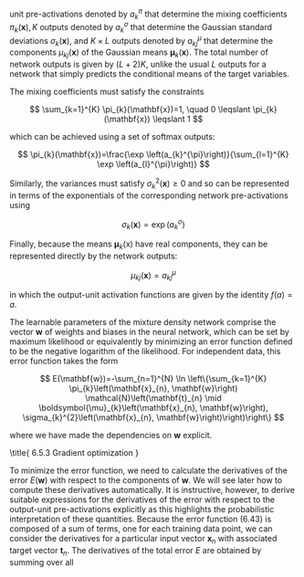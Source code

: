 unit pre-activations denoted by $a_{k}^{\pi}$ that determine the mixing coefficients $\pi_{k}(\mathbf{x}), K$ outputs denoted by $a_{k}^{\sigma}$ that determine the Gaussian standard deviations $\sigma_{k}(\mathbf{x})$, and $K \times L$ outputs denoted by $a_{k j}^{\mu}$ that determine the components $\mu_{k j}(\mathbf{x})$ of the Gaussian means $\boldsymbol{\mu}_{k}(\mathbf{x})$. The total number of network outputs is given by $(L+2) K$, unlike the usual $L$ outputs for a network that simply predicts the conditional means of the target variables.

The mixing coefficients must satisfy the constraints

$$
\sum_{k=1}^{K} \pi_{k}(\mathbf{x})=1, \quad 0 \leqslant \pi_{k}(\mathbf{x}) \leqslant 1
$$

which can be achieved using a set of softmax outputs:

$$
\pi_{k}(\mathbf{x})=\frac{\exp \left(a_{k}^{\pi}\right)}{\sum_{l=1}^{K} \exp \left(a_{l}^{\pi}\right)}
$$

Similarly, the variances must satisfy $\sigma_{k}^{2}(\mathbf{x}) \geqslant 0$ and so can be represented in terms of the exponentials of the corresponding network pre-activations using

$$
\sigma_{k}(\mathbf{x})=\exp \left(a_{k}^{\sigma}\right)
$$

Finally, because the means $\boldsymbol{\mu}_{k}(\mathrm{x})$ have real components, they can be represented directly by the network outputs:

$$
\mu_{k j}(\mathbf{x})=a_{k j}^{\mu}
$$

in which the output-unit activation functions are given by the identity $f(a)=a$.

The learnable parameters of the mixture density network comprise the vector $\mathbf{w}$ of weights and biases in the neural network, which can be set by maximum likelihood or equivalently by minimizing an error function defined to be the negative logarithm of the likelihood. For independent data, this error function takes the form

$$
E(\mathbf{w})=-\sum_{n=1}^{N} \ln \left\{\sum_{k=1}^{K} \pi_{k}\left(\mathbf{x}_{n}, \mathbf{w}\right) \mathcal{N}\left(\mathbf{t}_{n} \mid \boldsymbol{\mu}_{k}\left(\mathbf{x}_{n}, \mathbf{w}\right), \sigma_{k}^{2}\left(\mathbf{x}_{n}, \mathbf{w}\right)\right)\right\}
$$

where we have made the dependencies on $\mathbf{w}$ explicit.

\title{
6.5.3 Gradient optimization
}

To minimize the error function, we need to calculate the derivatives of the error $E(\mathbf{w})$ with respect to the components of $\mathbf{w}$. We will see later how to compute these derivatives automatically. It is instructive, however, to derive suitable expressions for the derivatives of the error with respect to the output-unit pre-activations explicitly as this highlights the probabilistic interpretation of these quantities. Because the error function (6.43) is composed of a sum of terms, one for each training data point, we can consider the derivatives for a particular input vector $\mathbf{x}_{n}$ with associated target vector $\mathbf{t}_{n}$. The derivatives of the total error $E$ are obtained by summing over all